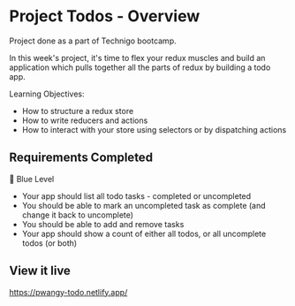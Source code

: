 # Project Todos - Overview
Project done as a part of Technigo bootcamp.

<!-- description -->
In this week's project, it's time to flex your redux muscles and build an application which pulls together all the parts of redux by building a todo app.


Learning Objectives:
- How to structure a redux store
- How to write reducers and actions
- How to interact with your store using selectors or by dispatching actions

<!-- ## Approach-->


<!-- ## Core Tech
- CSS
- API
- React
- React Hooks
- JSX -->



## Requirements Completed
🔵  Blue Level
- Your app should list all todo tasks - completed or uncompleted
- You should be able to mark an uncompleted task as complete (and change it back to uncomplete)
- You should be able to add and remove tasks
- Your app should show a count of either all todos, or all uncomplete todos (or both)

<!-- 🔴  Red Level (Intermediary Goals) -->
<!-- - Add a timestamp for each task indicating when it was created. Timestamp should be displayed as formatted date, but stored as raw date. You can either use built in JS functionalities or [moment.js](https://momentjs.com/) -->
<!-- - Add a **clear all** button to set all tasks to *done* status. You could also use this opportunity to make your app look nice when there's no data. See [empty states UX design](https://www.toptal.com/designers/ux/empty-state-ux-design) for some ideas. -->
<!-- - Use styled-components instead of vanilla CSS to do your styling -->

<!-- ⚫  Black Level (Advanced Goals) -->
<!-- - Add a date input to your new task form to set a due date on a task. It could be required, or optional - it's up to you. You could then display this in the list and style it differently when a task is overdue. -->
<!-- - Add filters to display completed/uncompleted tasks, tasks created after a given date or anything else you consider important. -->
  <!-- Hints -->
  <!-- Often, when approaching things like this in redux, it's common to use the redux store to save the current filter and dispatch actions to change it. You can then use that state in your selector to decide what todos to return from the selector. -->

<!-- - Create categories/tags for tasks so they can be grouped - for example, 'Housework', 'Shopping', etc. -->
<!-- - Create projects for tasks → A project could be a group of tasks which all need to be completed and when they are completed, the project is marked as complete. -->

## View it live
https://pwangy-todo.netlify.app/
